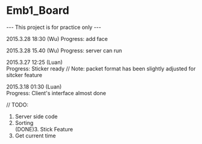 # Emb1_Board
--- This project is for practice only ---  
  
2015.3.28 18:30 (Wu)
Progress: add face

2015.3.28 15.40 (Wu)
Progress: server can run

2015.3.27  12:25  (Luan)  
Progress: Sticker ready
// Note: packet format has been slightly adjusted for sitcker feature
  
2015.3.18  01:30  (Luan)  
Progress: Client's interface almost done  
  
// TODO:  
1. Server side code  
2. Sorting  
(DONE)3. Stick Feature  
4. Get current time
